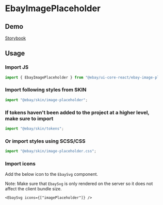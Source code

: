 # EbayImagePlaceholder

## Demo

[Storybook](https://opensource.ebay.com/ebayui-core-react/main?path=/docs/graphics-icons-ebay-image-placeholder--docs)

## Usage

### Import JS

```jsx harmony
import { EbayImagePlaceholder } from "@ebay/ui-core-react/ebay-image-placeholder";
```

### Import following styles from SKIN

```jsx harmony
import "@ebay/skin/image-placeholder";
```

### If tokens haven't been added to the project at a higher level, make sure to import

```jsx harmony
import "@ebay/skin/tokens";
```

### Or import styles using SCSS/CSS

```jsx harmony
import "@ebay/skin/image-placeholder.css";
```

### Import icons

Add the below icon to the `EbaySvg` component.

Note: Make sure that `EbaySvg` is only rendered on the server so it does not affect the client bundle size.

```tsx
<EbaySvg icons={["imagePlaceholder"]} />
```
